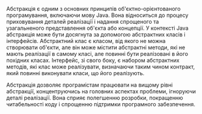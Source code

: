 Абстракція є одним з основних принципів об'єктно-орієнтованого програмування, включаючи мову Java.
Вона відноситься до процесу приховування деталей реалізації і надання спрощеного та узагальненого представлення
об'єкта або концепції.
У контексті Java абстракція може бути досягнута за допомогою абстрактних класів і інтерфейсів.
Абстрактний клас є класом, від якого не можна створювати об'єкти, але він може містити абстрактні методи,
які не мають реалізації в самому класі, але повинні бути реалізовані в його похідних класах. Інтерфейс, 
зі свого боку, є набором абстрактних методів, які клас може реалізувати, визначаючи таким чином контракт,
який повинні виконувати класи, що його реалізують.

Абстракція дозволяє програмістам працювати на вищому рівні абстракції, концентруючись на головних аспектах проблеми, 
ігноруючи деталі реалізації. Вона сприяє полегшенню розробки, покращенню читабельності коду і спрощенню підтримки програмного забезпечення.